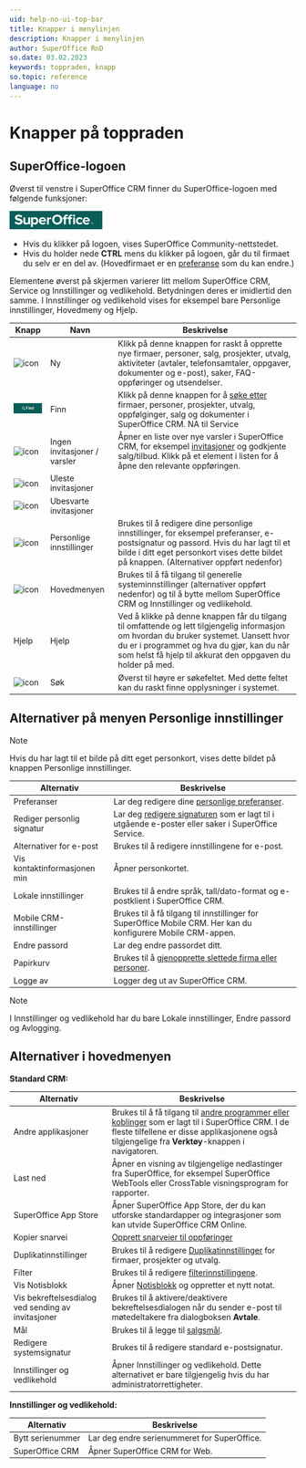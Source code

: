 ```yaml
---
uid: help-no-ui-top-bar
title: Knapper i menylinjen
description: Knapper i menylinjen
author: SuperOffice RnD
so.date: 03.02.2023
keywords: toppraden, knapp
so.topic: reference
language: no
---
```


# Knapper på toppraden

## SuperOffice-logoen

Øverst til venstre i SuperOffice CRM finner du SuperOffice-logoen med følgende funksjoner:

![Logoen til SuperOffice][img9]

* Hvis du klikker på logoen, vises SuperOffice Community-nettstedet.
* Hvis du holder nede **CTRL** mens du klikker på logoen, går du til firmaet du selv er en del av. (Hovedfirmaet er en [preferanse][6] som du kan endre.)

Elementene øverst på skjermen varierer litt mellom SuperOffice CRM, Service og Innstillinger og vedlikehold. Betydningen deres er imidlertid den samme. I Innstillinger og vedlikehold vises for eksempel bare Personlige innstillinger, Hovedmeny og Hjelp.

| Knapp | Navn | Beskrivelse |
|---|---|---|
| ![icon][img3] | Ny | Klikk på denne knappen for raskt å opprette nye firmaer, personer, salg, prosjekter, utvalg, aktiviteter (avtaler, telefonsamtaler, oppgaver, dokumenter og e-post), saker, FAQ-oppføringer og utsendelser. |
| ![icon][img8] | Finn | Klikk på denne knappen for å [søke etter][5] firmaer, personer, prosjekter, utvalg, oppfølginger, salg og dokumenter i SuperOffice CRM. NA til Service |
| ![icon][img4] | Ingen invitasjoner / varsler | Åpner en liste over nye varsler i SuperOffice CRM, for eksempel [invitasjoner][4] og godkjente salg/tilbud. Klikk på et element i listen for å åpne den relevante oppføringen. |
| ![icon][img5] | Uleste invitasjoner | |
| ![icon][img6] | Ubesvarte invitasjoner | |
| ![icon][img2] | Personlige innstillinger | Brukes til å redigere dine personlige innstillinger, for eksempel preferanser, e-postsignatur og passord. Hvis du har lagt til et bilde i ditt eget personkort vises dette bildet på knappen. (Alternativer oppført nedenfor) |
| ![icon][img1] | Hovedmenyen | Brukes til å få tilgang til generelle systeminnstillinger (alternativer oppført nedenfor) og til å bytte mellom SuperOffice CRM og Innstillinger og vedlikehold. |
| Hjelp | Hjelp | Ved å klikke på denne knappen får du tilgang til omfattende og lett tilgjengelig informasjon om hvordan du bruker systemet. Uansett hvor du er i programmet og hva du gjør, kan du når som helst få hjelp til akkurat den oppgaven du holder på med. |
| ![icon][img7] | Søk | Øverst til høyre er søkefeltet. Med dette feltet kan du raskt finne opplysninger i systemet. |

## Alternativer på menyen Personlige innstillinger

> [!NOTE]
> Hvis du har lagt til et bilde på ditt eget personkort, vises dette bildet på knappen Personlige innstillinger.

| Alternativ | Beskrivelse |
|---|---|
| Preferanser | Lar deg redigere dine [personlige preferanser][6]. |
| Rediger personlig signatur | Lar deg [redigere signaturen][7] som er lagt til i utgående e-poster eller saker i SuperOffice Service. |
| Alternativer for e-post | Brukes til å redigere innstillingene for e-post. |
| Vis kontaktinformasjonen min | Åpner personkortet. |
| Lokale innstillinger | Brukes til å endre språk, tall/dato-format og e-postklient i SuperOffice CRM. |
| Mobile CRM-innstillinger | Brukes til å få tilgang til innstillinger for SuperOffice Mobile CRM. Her kan du konfigurere Mobile CRM-appen. |
| Endre passord | Lar deg endre passordet ditt. |
| Papirkurv | Brukes til å [gjenopprette slettede firma eller personer][3]. |
| Logge av | Logger deg ut av SuperOffice CRM. |

> [!NOTE]
> I Innstillinger og vedlikehold har du bare Lokale innstillinger, Endre passord og Avlogging.

## Alternativer i hovedmenyen

**Standard CRM:**

| Alternativ | Beskrivelse |
|---|---|
| Andre applikasjoner | Brukes til å få tilgang til [andre programmer eller koblinger][1] som er lagt til i SuperOffice CRM. I de fleste tilfellene er disse applikasjonene også tilgjengelige fra **Verktøy**-knappen i navigatoren. |
| Last ned | Åpner en visning av tilgjengelige nedlastinger fra SuperOffice, for eksempel SuperOffice WebTools eller CrossTable visningsprogram for rapporter. |
| SuperOffice App Store | Åpner SuperOffice App Store, der du kan utforske standardapper og integrasjoner som kan utvide SuperOffice CRM Online. |
| Kopier snarvei | [Opprett snarveier til oppføringer][15] |
| Duplikatinnstillinger | Brukes til å redigere [Duplikatinnstillinger][8] for firmaer, prosjekter og utvalg. |
| Filter | Brukes til å redigere [filterinnstillingene][2]. |
| Vis Notisblokk | Åpner [Notisblokk][9] og oppretter et nytt notat. |
| Vis bekreftelsesdialog ved sending av invitasjoner | Brukes til å aktivere/deaktivere bekreftelsesdialogen når du sender e-post til møtedeltakere fra dialogboksen **Avtale**. |
| Mål | Brukes til å legge til [salgsmål][17]. |
| Redigere systemsignatur | Brukes til å redigere standard e-postsignatur. |
| Innstillinger og vedlikehold | Åpner Innstillinger og vedlikehold. Dette alternativet er bare tilgjengelig hvis du har administratorrettigheter. |

**Innstillinger og vedlikehold:**

| Alternativ | Beskrivelse |
|---|---|
| Bytt serienummer | Lar deg endre serienummeret for SuperOffice. |
| SuperOffice CRM | Åpner SuperOffice CRM for Web. |

<!-- Referenced links -->
[1]: ../../basics/external-applications-and-url-addresses.md
[3]: ../../basics/deleting-elements.md#restore
[8]: ../../basics/duplicates.md
[9]: ../../basics/notes.md
[2]: ../../section-tabs/filter.md
[6]: ../preferences.md
[7]: ../edit-email-signature.md
[4]: ../../../diary/learn/invitation/accept-decline.md
[5]: ../../../search-options/learn/find-screen.md
[15]: ../../../onsite/win-client/learn/creating-shortcuts-to-entries-in-crm.md
[17]: ../../../sale/learn/sales-targets/index.md

<!-- Referenced images -->
[img1]: ../../../../media/icons/main-menu.png
[img2]: ../../../../media/icons/personal-settings.png
[img4]: ../../../../media/icons/notice.png
[img5]: ../../../../media/icons/notice-new.png
[img6]: ../../../../media/icons/notice-pending.png
[img7]: ../../../../../common/icons/search-icon-black.png
[img3]: ../../../../../common/icons/plus-black.png
[img8]: ../../../../media/loc/en/learn/find.png
[img9]: ../../../../media/superoffice-logo.png
